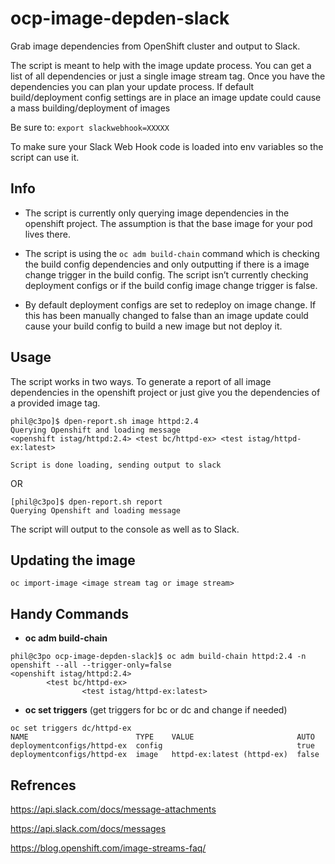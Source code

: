 # ocp-image-depden-slack
Grab image dependencies from OpenShift cluster and output to Slack. 

The script is meant to help with the image update process. You can get a  list of all dependencies or just a single image stream tag. Once you have the dependencies you can plan your update process. If default build/deployment config settings are in place an image update could cause a mass building/deployment of images

Be sure to:
`export slackwebhook=XXXXX`

To make sure your Slack Web Hook code is loaded into env variables so the script can use it.

## Info
- The script is currently only querying image dependencies in the openshift project. The assumption is that the base image for your pod lives there.

- The script is using the `oc adm build-chain` command which is checking the build config dependencies and only outputting if there is a image change trigger in the build config. The script isn’t currently checking deployment configs or if the build config image change trigger is false.

- By default deployment configs are set to redeploy on image change. If this has been manually changed to false than an image update could cause your build config to build a new image but not deploy it.

## Usage

The script works in two ways. To generate a report of all image dependencies in the openshift project or just give you the dependencies of a provided image tag.
```
phil@c3po]$ dpen-report.sh image httpd:2.4
Querying Openshift and loading message
<openshift istag/httpd:2.4> <test bc/httpd-ex> <test istag/httpd-ex:latest>

Script is done loading, sending output to slack
``` 
OR
```
[phil@c3po]$ dpen-report.sh report
Querying Openshift and loading message
```

The script will output to the console as well as to Slack.

## Updating the image

`oc import-image <image stream tag or image stream>`

## Handy Commands

- **oc adm build-chain**
```
phil@c3po ocp-image-depden-slack]$ oc adm build-chain httpd:2.4 -n openshift --all --trigger-only=false
<openshift istag/httpd:2.4>
        <test bc/httpd-ex>
                <test istag/httpd-ex:latest>
```

- **oc set triggers** (get triggers for bc or dc and change if needed)
```
oc set triggers dc/httpd-ex
NAME                        TYPE    VALUE                       AUTO
deploymentconfigs/httpd-ex  config                              true
deploymentconfigs/httpd-ex  image   httpd-ex:latest (httpd-ex)  false
```

## Refrences
https://api.slack.com/docs/message-attachments

https://api.slack.com/docs/messages

https://blog.openshift.com/image-streams-faq/
